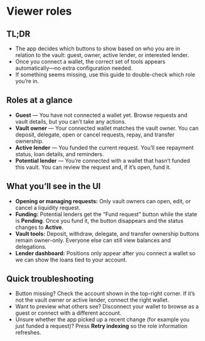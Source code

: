 # Viewer roles

## TL;DR
- The app decides which buttons to show based on who you are in relation to the vault: guest, owner, active lender, or interested lender.
- Once you connect a wallet, the correct set of tools appears automatically—no extra configuration needed.
- If something seems missing, use this guide to double-check which role you’re in.

## Roles at a glance
- **Guest** — You have not connected a wallet yet. Browse requests and vault details, but you can’t take any actions.
- **Vault owner** — Your connected wallet matches the vault owner. You can deposit, delegate, open or cancel requests, repay, and transfer ownership.
- **Active lender** — You funded the current request. You’ll see repayment status, loan details, and reminders.
- **Potential lender** — You’re connected with a wallet that hasn’t funded this vault. You can review the request and, if it’s open, fund it.

## What you’ll see in the UI
- **Opening or managing requests:** Only vault owners can open, edit, or cancel a liquidity request.
- **Funding:** Potential lenders get the “Fund request” button while the state is **Pending**. Once you fund it, the button disappears and the status changes to **Active**.
- **Vault tools:** Deposit, withdraw, delegate, and transfer ownership buttons remain owner-only. Everyone else can still view balances and delegations.
- **Lender dashboard:** Positions only appear after you connect a wallet so we can show the loans tied to your account.

## Quick troubleshooting
- Button missing? Check the account shown in the top-right corner. If it’s not the vault owner or active lender, connect the right wallet.
- Want to preview what others see? Disconnect your wallet to browse as a guest or connect with a different account.
- Unsure whether the app picked up a recent change (for example you just funded a request)? Press **Retry indexing** so the role information refreshes.
